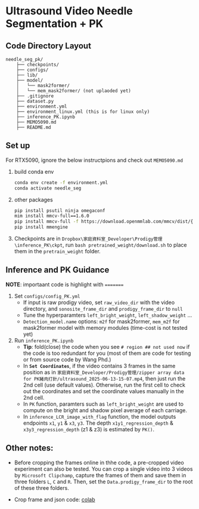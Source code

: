 # Ultrasound Video Needle Segmentation + PK

## Code Directory Layout
```
needle_seg_pk/
    ├── checkpoints/
    ├── configs/
    ├── lib/
    ├── model/
    │   └── mask2former/
    │   └── mem_mask2former/ (not uplaoded yet)
    ├── .gitignore
    ├── dataset.py
    ├── environment.yml
    ├── environment_linux.yml (this is for linux only)
    ├── inference_PK.ipynb
    ├── MEMO5090.md
    ├── README.md
```

## Set up
For RTX5090, ignore the below instructpions and check out `MEMO5090.md`
1. build conda env
	```bash
	conda env create -f environment.yml
	conda activate needle_seg
	```
2. other packages
	```bash
	pip install psutil ninja omegaconf
	mim install mmcv-full==1.6.0
	pip install mmcv-full -f https://download.openmmlab.com/mmcv/dist/{cu_version}/{torch_version}/index.html  ## install the version based on your own device (https://mmcv.readthedocs.io/en/v1.6.0/get_started/installation.html)
	pip install mmengine
	```
<!-- 
3. Extension in TransNeXt
Follow https://github.com/DaiShiResearch/TransNeXt?tab=readme-ov-file#cuda-implementation,
download and move swattention_extension folder to `./model/mask2former`
	```bash
	cd ./model/mask2former/swattention_extension
	pip install .
	```
NOTE: This should be done under `conda activate needle_seg` 
If "error: Microsoft Visual C++ 14.0 or greater is required", download Microsoft C++ Build Tools. -->

3. Checkpoints are in `Dropbox\家庭資料室_Developer\Prodigy管理\inference_PK\ckpt`, run `bash pretrained_weight/download.sh` to place them in the `pretrain_weight` folder.

## Inference and PK Guidance
**NOTE**: importaant code is highlight with `=======`
1. Set `configs/config_PK.yml`
	* If input is raw prodigy video, set `raw_video_dir` with the video directory, and `sonosite_frame_dir` and `prodigy_frame_dir` to `null`
	* Tune the hyperparamters `left_bright_weight`, `left_shadow_weight` ...
	* `Detection_model.name` options: `m2f` for mask2former, `mem_m2f` for mask2former model with memory modules (time-cost is not tested yet)
2. Run `inference_PK.ipynb`
	* **Tip**: fold(close) the code when you see `# region ## not used now` if the code is too redundant for you (most of them are code for testing or from source code by Wang Phd.)
	* In **`Set Coordinates`**, if the video contains 3 frames in the same position as in `家庭資料室_Developer/Prodigy管理/zipper array data for PK豬肉打針/ultrasound_2025-06-13-15-07.mp4`, then just run the 2nd cell (use default values). Otherwise, run the first cell to check out the coordinates and set the coordinate values manually in the 2nd cell.
	* In `PK` function, paramters such as `left_bright_weight` are used to compute on the bright and shadow pixel average of each carriage.
	* In `inference_LCR_image_with_flag` function, the model outputs endpoints `x1`, `y1` & `x3`, `y3`. The depth `x1y1_regression_depth` & `x3y3_regression_depth` (z1 & z3) is estimated by `PK()`.

## Other notes:
- Before cropping the frames online in thhe code, a pre-cropped video experiment can also be tested. You can crop a single video into 3 videos by `Microsoft Clipchamp`, capture the frames of them and save them in three folders `L`, `C` and `R`. Then, set the `Data.prodigy_frame_dir` to the root of these three folders.

- Crop frame and json code: [colab](https://colab.research.google.com/drive/1IDEzVgIBcPq9fVombAORn-TQ8SG4xLlT?usp=sharing#scrollTo=55a55FjP1onU)